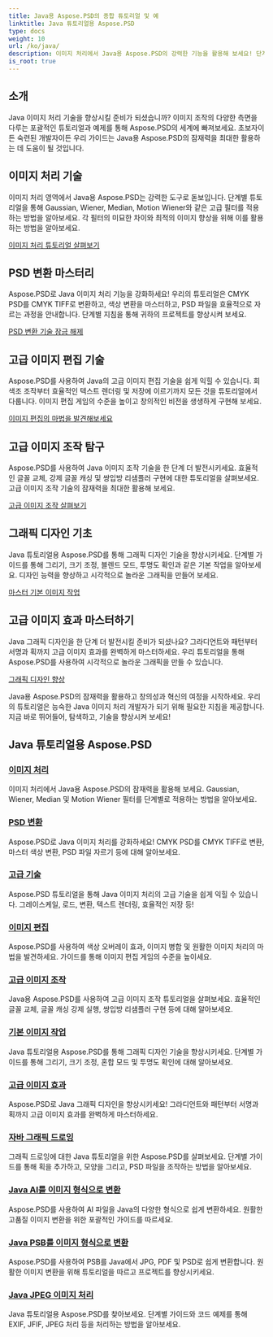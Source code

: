 ```yaml
---
title: Java용 Aspose.PSD의 종합 튜토리얼 및 예
linktitle: Java 튜토리얼용 Aspose.PSD
type: docs
weight: 10
url: /ko/java/
description: 이미지 처리에서 Java용 Aspose.PSD의 강력한 기능을 활용해 보세요! 단계별 튜토리얼을 통해 Gaussian, Wiener, Median, Motion Wiener와 같은 필터를 마스터하세요.
is_root: true
---
```


## 소개

Java 이미지 처리 기술을 향상시킬 준비가 되셨습니까? 이미지 조작의 다양한 측면을 다루는 포괄적인 튜토리얼과 예제를 통해 Aspose.PSD의 세계에 빠져보세요. 초보자이든 숙련된 개발자이든 우리 가이드는 Java용 Aspose.PSD의 잠재력을 최대한 활용하는 데 도움이 될 것입니다.

## 이미지 처리 기술

이미지 처리 영역에서 Java용 Aspose.PSD는 강력한 도구로 돋보입니다. 단계별 튜토리얼을 통해 Gaussian, Wiener, Median, Motion Wiener와 같은 고급 필터를 적용하는 방법을 알아보세요. 각 필터의 미묘한 차이와 최적의 이미지 향상을 위해 이를 활용하는 방법을 알아보세요.

[이미지 처리 튜토리얼 살펴보기](./image-processing/)

## PSD 변환 마스터리

Aspose.PSD로 Java 이미지 처리 기능을 강화하세요! 우리의 튜토리얼은 CMYK PSD를 CMYK TIFF로 변환하고, 색상 변환을 마스터하고, PSD 파일을 효율적으로 자르는 과정을 안내합니다. 단계별 지침을 통해 귀하의 프로젝트를 향상시켜 보세요.

[PSD 변환 기술 잠금 해제](./psd-conversion/)

## 고급 이미지 편집 기술

Aspose.PSD를 사용하여 Java의 고급 이미지 편집 기술을 쉽게 익힐 수 있습니다. 회색조 조작부터 효율적인 텍스트 렌더링 및 저장에 이르기까지 모든 것을 튜토리얼에서 다룹니다. 이미지 편집 게임의 수준을 높이고 창의적인 비전을 생생하게 구현해 보세요.

[이미지 편집의 마법을 발견해보세요](./image-editing/)

## 고급 이미지 조작 탐구

Aspose.PSD를 사용하여 Java 이미지 조작 기술을 한 단계 더 발전시키세요. 효율적인 글꼴 교체, 강제 글꼴 캐싱 및 쌍입방 리샘플러 구현에 대한 튜토리얼을 살펴보세요. 고급 이미지 조작 기술의 잠재력을 최대한 활용해 보세요.

[고급 이미지 조작 살펴보기](./advanced-image-manipulation/)

## 그래픽 디자인 기초

Java 튜토리얼용 Aspose.PSD를 통해 그래픽 디자인 기술을 향상시키세요. 단계별 가이드를 통해 그리기, 크기 조정, 블렌드 모드, 투명도 확인과 같은 기본 작업을 알아보세요. 디자인 능력을 향상하고 시각적으로 놀라운 그래픽을 만들어 보세요.

[마스터 기본 이미지 작업](./basic-image-operations/)

## 고급 이미지 효과 마스터하기

Java 그래픽 디자인을 한 단계 더 발전시킬 준비가 되셨나요? 그라디언트와 패턴부터 서명과 획까지 고급 이미지 효과를 완벽하게 마스터하세요. 우리 튜토리얼을 통해 Aspose.PSD를 사용하여 시각적으로 놀라운 그래픽을 만들 수 있습니다.

[그래픽 디자인 향상](./advanced-image-effects/)

Java용 Aspose.PSD의 잠재력을 활용하고 창의성과 혁신의 여정을 시작하세요. 우리의 튜토리얼은 능숙한 Java 이미지 처리 개발자가 되기 위해 필요한 지침을 제공합니다. 지금 바로 뛰어들어, 탐색하고, 기술을 향상시켜 보세요!
## Java 튜토리얼용 Aspose.PSD
### [이미지 처리](./image-processing/)
이미지 처리에서 Java용 Aspose.PSD의 잠재력을 활용해 보세요. Gaussian, Wiener, Median 및 Motion Wiener 필터를 단계별로 적용하는 방법을 알아보세요.
### [PSD 변환](./psd-conversion/)
Aspose.PSD로 Java 이미지 처리를 강화하세요! CMYK PSD를 CMYK TIFF로 변환, 마스터 색상 변환, PSD 파일 자르기 등에 대해 알아보세요. 
### [고급 기술](./advanced-techniques/)
Aspose.PSD 튜토리얼을 통해 Java 이미지 처리의 고급 기술을 쉽게 익힐 수 있습니다. 그레이스케일, 로드, 변환, 텍스트 렌더링, 효율적인 저장 등!
### [이미지 편집](./image-editing/)
Aspose.PSD를 사용하여 색상 오버레이 효과, 이미지 병합 및 원활한 이미지 처리의 마법을 발견하세요. 가이드를 통해 이미지 편집 게임의 수준을 높이세요.
### [고급 이미지 조작](./advanced-image-manipulation/)
Java용 Aspose.PSD를 사용하여 고급 이미지 조작 튜토리얼을 살펴보세요. 효율적인 글꼴 교체, 글꼴 캐싱 강제 실행, 쌍입방 리샘플러 구현 등에 대해 알아보세요.
### [기본 이미지 작업](./basic-image-operations/)
Java 튜토리얼용 Aspose.PSD를 통해 그래픽 디자인 기술을 향상시키세요. 단계별 가이드를 통해 그리기, 크기 조정, 혼합 모드 및 투명도 확인에 대해 알아보세요.
### [고급 이미지 효과](./advanced-image-effects/)
Aspose.PSD로 Java 그래픽 디자인을 향상시키세요! 그라디언트와 패턴부터 서명과 획까지 고급 이미지 효과를 완벽하게 마스터하세요.
### [자바 그래픽 드로잉](./java-graphics-drawing/)
그래픽 드로잉에 대한 Java 튜토리얼을 위한 Aspose.PSD를 살펴보세요. 단계별 가이드를 통해 획을 추가하고, 모양을 그리고, PSD 파일을 조작하는 방법을 알아보세요.
### [Java AI를 이미지 형식으로 변환](./java-ai-to-image-format-conversion/)
Aspose.PSD를 사용하여 AI 파일을 Java의 다양한 형식으로 쉽게 변환하세요. 원활한 고품질 이미지 변환을 위한 포괄적인 가이드를 따르세요.
### [Java PSB를 이미지 형식으로 변환](./java-psb-to-image-format-conversion/)
Aspose.PSD를 사용하여 PSB를 Java에서 JPG, PDF 및 PSD로 쉽게 변환합니다. 원활한 이미지 변환을 위해 튜토리얼을 따르고 프로젝트를 향상시키세요.
### [Java JPEG 이미지 처리](./java-jpeg-image-processing/)
Java 튜토리얼용 Aspose.PSD를 찾아보세요. 단계별 가이드와 코드 예제를 통해 EXIF, JFIF, JPEG 처리 등을 처리하는 방법을 알아보세요.